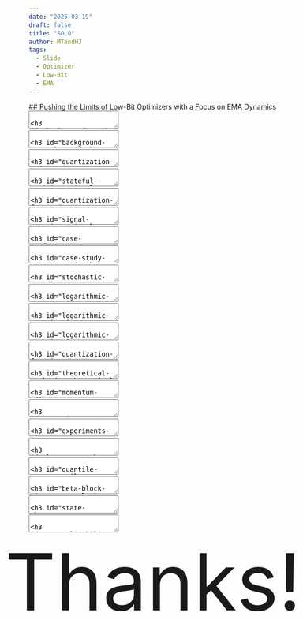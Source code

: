 ```yaml
---
date: "2025-03-19"
draft: false
title: "SOLO"
author: MTandHJ
tags:
  - Slide
  - Optimizer
  - Low-Bit
  - EMA
---
```


<!-- --------------------------------------------------------- -->

<section data-markdown>
## Pushing the Limits of Low-Bit Optimizers with a Focus on EMA Dynamics
</section>

<section data-markdown>
<textarea data-template>

### Background

↗️ 模型大小飞速增加 vs. 硬件价格居高不下

<div class="slide-img">
  <img src="https://raw.githubusercontent.com/MTandHJ/blog_source/master/images/20250312203012.png" alt="Image" style="max-width: 65%; height: auto; margin: 0 auto;">
</div>

- 解决方案: 
  - MoE, LoRA; ZeRO, FSDP; 
  - Network Quantization; <span style="color: red;">Lightweight Optimizers</span>

</textarea>
</section>

<!-- --------------------------------------------------------- -->

<section data-markdown>
<textarea data-template>

### Background
  
⚙️ Optimizer States (2x model size):

  $$
  m_{t+1} \leftarrow \beta_1 \cdot m_t + (1 - \beta_1) \cdot g, \\
  v_{t+1} \leftarrow \beta_2 \cdot v_t + (1 - \beta_2) \cdot g^2.
  $$

- DeepSeek-v3 训练框架: $g \overset{\text{BF16}}{\rightarrow} m, v \overset{\text{FP32}}{\rightarrow} \theta$

<div class="slide-img">
  <img src="https://raw.githubusercontent.com/MTandHJ/blog_source/master/images/20250312204230.png" alt="Image" style="max-width: 80%; height: auto;margin: 0 auto;">
</div>

</textarea>
</section>

<!-- --------------------------------------------------------- -->

<section data-markdown>
<textarea data-template>

### Quantization and Dequantization
  
- Quantization:

  $$
  q = Q(x) := \mathop{\text{argmin}} \limits_{k=0}^{2^b - 1} \big|\frac{x}{\textcolor{red}{\Delta}} - \textcolor{red}{y_k} \big|.
  $$

<div class="slide-img">
  <img src="https://raw.githubusercontent.com/MTandHJ/blog_source/master/images/20250312205652.png" alt="Image" style="max-width: 80%; height: auto;margin: 0 auto;">
</div>

- Dequantization:

  $$
  \tilde{x} = Q^{\dagger}(q) := y_{q} \cdot \Delta.
  $$
</textarea>
</section>

<!-- --------------------------------------------------------- -->

<section data-markdown>
<textarea data-template>

### <u>S</u>tateful <u>O</u>ptimizers in Ultra-<u>LO</u>w Bits

<div class="slide-img">
  <img src="https://raw.githubusercontent.com/MTandHJ/blog_source/master/images/20250617110019.png" alt="Image" style="max-width: 80%; height: auto;margin: 0 auto;">
</div>

</textarea>
</section>

<!-- --------------------------------------------------------- -->

<section data-markdown>
<textarea data-template>

### Quantization for Unsigned EMA Update

- *Signal Swamping* (<u>large-to-small number addition</u>)

$$
\text{EMA update:  }  \hat{x}_{t+1} \leftarrow \beta \cdot \tilde{x}_t + \underbrace{\textcolor{red}{(1 - \beta) \cdot z_{t + 1}}}_{\text{very small as } \beta \rightarrow 1}.
$$


<div style="text-align: center; margin-top: 50px; margin-bottom: -80px; padding: 0">
  <img src="https://raw.githubusercontent.com/MTandHJ/blog_source/master/images/20250722100933.png" alt="Image" style="max-width: 70%; height: auto;margin: 0 auto;">
</div>

<div class="slide-ref">
  <div style="width: 100px; height: 1px; background: black; margin-bottom: 5px;"></div>
  <p style="margin: 2px 0;">Higham N. J. The Accuracy of Floating Point Summation. SIAM Journal on Scientific Computing. 1993.</p>
</div>

</textarea>
</section>


<!-- --------------------------------------------------------- -->


<section data-markdown>
<textarea data-template>

### Signal Swamping

💡 总结

<div class="slide-img">
  <img src="https://raw.githubusercontent.com/MTandHJ/blog_source/master/images/20250312212039.png" alt="Image" style="max-width: 80%; height: auto;margin: 0 auto;">
</div>

</textarea>
</section>

<!-- --------------------------------------------------------- -->

<section data-markdown>
<textarea data-template>

### Case Study

<div class="slide-cols">

<div class="slide-col-6">

&nbsp;

<div class="slide-img">
  <img src="https://raw.githubusercontent.com/MTandHJ/blog_source/master/images/20250722101123.png" alt="Image" style="max-width: 90%; height: auto;margin: 0 auto;">
</div>

</div>

<div class="slide-col-4">

&nbsp;

- 一定<span style="color: red">条件</span>下:
  - Linear 下全部不更新
  - DE 下部分更新

- 实际上 $\beta \ge 0.9$ 为<span style="color: red">相当常见的 setting</span>

</div>

</div>

</textarea>
</section>

<!-- --------------------------------------------------------- -->

<section data-markdown>
<textarea data-template>

### Case Study

<div class="slide-cols">

<div class="slide-col-4">

&nbsp;

- 随机信号:
  - $X \in \mathbb{R}^{1000}$
  - $Z \sim \mathcal{U}[0, 1]$

- Relaxed 条件:

&nbsp;&nbsp;&nbsp;&nbsp;&nbsp;&nbsp;&nbsp;<span style="color: red;">*X*</span> &nbsp; Fixed $\Delta$

&nbsp;&nbsp;&nbsp;&nbsp;&nbsp;&nbsp;&nbsp;<span style="color: red;">*X*</span> &nbsp; $z \le \Delta$


- 理论收敛至: $0.5$

</div>


<div class="slide-col-6">

<div class="slide-img">
  <img src="https://raw.githubusercontent.com/MTandHJ/blog_source/master/images/20250908140511.png" alt="Image" style="max-width: 80%; height: auto;margin: 0 auto;">
</div>

</div>

</div>

</textarea>
</section>

<!-- --------------------------------------------------------- -->

<section data-markdown>
<textarea data-template>

### Stochastic Rounding

- 假设 $y_{k-1} \le x / \Delta \le y_k$:

  $$
  Q_{sr}(x) :=
  \left \{
      \begin{array}{ll}
          k-1 & w.p. \quad \frac{y_k - x / \Delta}{ y_k - y_{k-1}}, \\
          k & w.p. \quad \frac{x / \Delta - y_{k-1}}{ y_k - y_{k-1}}.
      \end{array}
  \right .
  $$

- High variance:

<div class="slide-img">
  <img src="https://raw.githubusercontent.com/MTandHJ/blog_source/master/images/20250722101414.png" alt="Image" style="max-width: 80%; height: auto;margin: 0 auto;">
</div>

</textarea>
</section>

<!-- --------------------------------------------------------- -->

<section data-markdown>
<textarea data-template>

### Logarithmic Quantization

$$
\begin{array}{ll}
Q(x) 
&=\text{Clip}(\lfloor \log_{\alpha} \frac{x}{\Delta} + \xi \rceil; 0, 2^b - 1) \\
&\approx \mathop{\text{argmin}} \limits_{k=0}^{2^b - 1} \big|\frac{x}{\Delta} \cdot \alpha^\xi - y_k \big|,
\end{array}
$$

- 3-bit quantization levels:

<div class="slide-img">
  <img src="https://raw.githubusercontent.com/MTandHJ/blog_source/master/images/20250313113440.png" alt="Image" style="max-width: 80%; height: auto;margin: 0 auto;">
</div>

</textarea>
</section>

<!-- --------------------------------------------------------- -->

<section data-markdown>
<textarea data-template>

### Logarithmic Quantization

- 2-bit quantization illustration

<div class="slide-img">
  <img src="https://raw.githubusercontent.com/MTandHJ/blog_source/master/images/20250313113535.png" alt="Image" style="max-width: 80%; height: auto;margin: 0 auto;">
</div>

</textarea>
</section>

<!-- --------------------------------------------------------- -->

<section data-markdown>
<textarea data-template>

### Logarithmic Quantization

✅ Easy to implement

✅ State decay alignment

<div class="slide-img">
  <img src="https://raw.githubusercontent.com/MTandHJ/blog_source/master/images/20250313115306.png" alt="Image" style="max-width: 80%; height: auto;margin: 0 auto;">
</div>

</textarea>
</section>


<section data-markdown>
<textarea data-template>

### Quantization for Signed EMA Update

❎ &nbsp; <span style="color: gray">Signal Swamping</span>

☑️ &nbsp; **Sign representation**

☑️ &nbsp; **Descent direction**

💡 总结:

<div class="slide-img">
  <img src="https://raw.githubusercontent.com/MTandHJ/blog_source/master/images/20250314115701.png" alt="Image" style="max-width: 80%; height: auto;margin: 0 auto;">
</div>

</textarea>
</section>

<!-- --------------------------------------------------------- -->

<section data-markdown>
<textarea data-template>

### Theoretical Analysis

<div class="slide-cols">

<div class="slide-col-6">

&nbsp;

<div class="slide-img">
  <img src="https://raw.githubusercontent.com/MTandHJ/blog_source/master/images/20250722101739.png" alt="Image" style="max-width: 95%; height: auto;margin: 0 auto;">
</div>
</div>

<div class="slide-col-4">

&nbsp;

$\rightarrow$ <span style="color: red">Bits $\downarrow$</span> or <span style="color: red">$\beta \uparrow$ </span>

$\rightarrow$ Quantization errors <span style="color: red">$\uparrow$</span>

$\rightarrow$ gradient variance <span style="color: red"> $\uparrow$ </span>

$\rightarrow$ <span style="color: red"> worse </span> convergence

</div>

</div>


</textarea>
</section>

<!-- --------------------------------------------------------- -->

<section data-markdown>
<textarea data-template>

### Momentum Adjustment

- **方差控制:** 选择 $\beta'$ 满足:

$$
  \underbrace{\frac{\textcolor{gray}{\beta'}}{1 - \textcolor{gray}{\beta'}} r_{\text{median}}(b')}_{\textcolor{gray}{\text{undetermined}}}
  \le \underbrace{\frac{\beta}{1 - \beta} r_{\text{median}}(b)}_{\textcolor{green}{\text{valid setup}}}.
$$

- **查表:** (<u>灰色区域代表了经验可行的参数推荐</u>)

<div class="slide-img">
  <img src="https://raw.githubusercontent.com/MTandHJ/blog_source/master/images/20250314121510.png" alt="Image" style="max-width: 95%; height: auto;margin: 0 auto;">
</div>

</textarea>
</section>

<!-- --------------------------------------------------------- -->

<section data-markdown>
<textarea data-template>

### Experiments

<div class="slide-img">
  <img src="https://raw.githubusercontent.com/MTandHJ/blog_source/master/images/20250617111401.png" alt="Image" style="max-width: 100%; height: auto;margin: 0 auto;">
</div>

😒 **传统方法:** $\underset{\text{Training from scratch}}{\xrightarrow{\text{Ultra-Low-Bit}}}$ degeneration/collapse 

😊 **SOLO:** Robust to bits/tasks/models

</textarea>
</section>

<!-- --------------------------------------------------------- -->

<section data-markdown>
<textarea data-template>

### Experiments (Giant Models)

<div class="slide-img">
  <img src="https://raw.githubusercontent.com/MTandHJ/blog_source/master/images/20250617112643.png" alt="Image" style="max-width: 95%; height: auto;margin: 0 auto;">
</div>

</textarea>
</section>


<!-- --------------------------------------------------------- -->

<section data-markdown>
<textarea data-template>

### Loss

- 损失正常收敛

<div class="slide-img">
  <img src="https://raw.githubusercontent.com/MTandHJ/blog_source/master/images/20250319170139.png" alt="Image" style="max-width: 95%; height: auto;margin: 0 auto;">
</div>

</textarea>
</section>

<!-- --------------------------------------------------------- -->

<section data-markdown>
<textarea data-template>

### Quantile $x_p$

- 基本上 $p \in [0.05, 0.3]$ 都有不错的性能

<div class="slide-img">
  <img src="https://raw.githubusercontent.com/MTandHJ/blog_source/master/images/20250319170604.png" alt="Image" style="max-width: 55%; height: auto;margin: 0 auto;">
</div>

</textarea>
</section>

<!-- --------------------------------------------------------- -->

<section data-markdown>
<textarea data-template>

### Beta, Block size

- 损失正常收敛

<div class="slide-img">
  <img src="https://raw.githubusercontent.com/MTandHJ/blog_source/master/images/20250407200935.png" alt="Image" style="max-width: 95%; height: auto;margin: 0 auto;">
</div>

</textarea>
</section>

<!-- --------------------------------------------------------- -->

<section data-markdown>
<textarea data-template>

### State Changes

<div class="slide-img">
  <img src="https://raw.githubusercontent.com/MTandHJ/blog_source/master/images/20250617112843.png" alt="Image" style="max-width: 80%; height: auto;margin: 0 auto;">
</div>

</textarea>
</section>

<!-- --------------------------------------------------------- -->

<section data-markdown>
<textarea data-template>

### Generalizability of SOLO

-  AdaBelief

<div class="slide-img">
  <img src="https://raw.githubusercontent.com/MTandHJ/blog_source/master/images/20250617113113.png" alt="Image" style="max-width: 80%; height: auto;margin: 0 auto;">
</div>

- Larger-scale models:

<div class="slide-img">
  <img src="https://raw.githubusercontent.com/MTandHJ/blog_source/master/images/20250617113029.png" alt="Image" style="max-width: 100%; height: auto;margin: 0 auto;">
</div>

</textarea>
</section>

<!-- --------------------------------------------------------- -->

<section>


<div style="
  display: flex;
  justify-content: center;
  align-items: center;
  height: 40%;
  font-size: 10rem;
">
  Thanks!
</div>

</section>

<!-- --------------------------------------------------------- -->